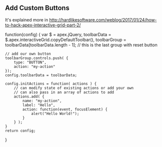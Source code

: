 ## Add Custom Buttons 

It's explained more in http://hardlikesoftware.com/weblog/2017/01/24/how-to-hack-apex-interactive-grid-part-2/

function(config) {
    var $ = apex.jQuery,
        toolbarData = $.apex.interactiveGrid.copyDefaultToolbar(),
        toolbarGroup = toolbarData[toolbarData.length - 1]; // this is the last group with reset button

    // add our own button
    toolbarGroup.controls.push( {
        type: "BUTTON",
        action: "my-action"
    });
    config.toolbarData = toolbarData;

    config.initActions = function( actions ) {
        // can modify state of existing actions or add your own
        // can also pass in an array of actions to add
        actions.add( {
            name: "my-action",
            label: "Hello",
            action: function(event, focusElement) {
                alert("Hello World!");
            }
        } );
    }
    return config;
}

